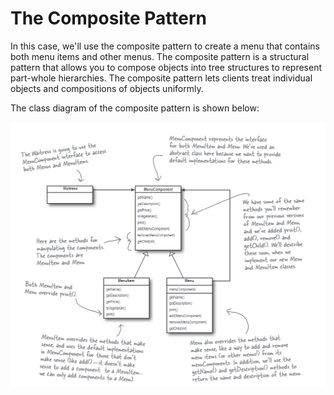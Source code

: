 # The Composite Pattern
In this case, we'll use the composite pattern to create a menu that contains both menu items and other menus. The composite pattern is a structural pattern that allows you to compose objects into tree structures to represent part-whole hierarchies. The composite pattern lets clients treat individual objects and compositions of objects uniformly.

The class diagram of the composite pattern is shown below:

![](https://raw.githubusercontent.com/Kaiser-Yang/image-hosting-site/main/20240421-20250421/20240701210735.png)
